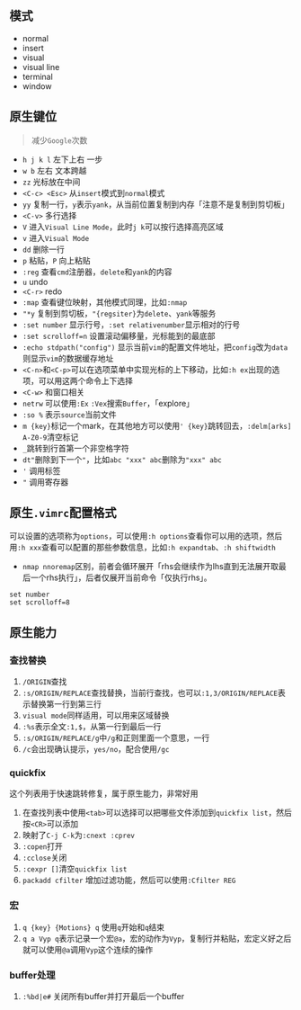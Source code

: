 ## 模式

- normal
- insert
- visual
- visual line
- terminal
- window

## 原生键位

> 减少`Google`次数

- `h j k l` 左下上右 一步
- `w b` 左右 文本跨越
- `zz` 光标放在中间
- `<C-c> <Esc>` 从`insert`模式到`normal`模式
- `yy` 复制一行，`y`表示`yank`，从当前位置复制到内存「注意不是复制到剪切板」
- `<C-v>` 多行选择
- `V` 进入`Visual Line Mode`，此时`j k`可以按行选择高亮区域
- `v` 进入`Visual Mode`
- `dd` 删除一行
- `p` 粘贴，`P` 向上粘贴
- `:reg` 查看`cmd`注册器，`delete`和`yank`的内容
- `u` undo
- `<C-r>` redo
- `:map` 查看键位映射，其他模式同理，比如`:nmap`
- `"*y` 复制到剪切板，`"{regsiter}`为`delete`、`yank`等服务
- `:set number` 显示行号，`:set relativenumber`显示相对的行号
- `:set scrolloff=n` 设置滚动偏移量，光标能到的最底部
- `:echo stdpath("config")` 显示当前`vim`的配置文件地址，把`config`改为`data`则显示`vim`的数据缓存地址
- `<C-n>`和`<C-p>`可以在选项菜单中实现光标的上下移动，比如`:h ex`出现的选项，可以用这两个命令上下选择
- `<C-w>` 和窗口相关
- `netrw` 可以使用`:Ex` `:Vex`搜索`Buffer`，「explore」
- `:so %` 表示`source`当前文件
- `m {key}`标记一个mark，在其他地方可以使用`' {key}`跳转回去，`:delm[arks] A-Z0-9`清空标记
- `_`跳转到行首第一个非空格字符
- `dt"`删除到下一个`"`，比如`abc "xxx" abc`删除为`"xxx" abc`
- `'` 调用标签
- `"` 调用寄存器

## 原生`.vimrc`配置格式

可以设置的选项称为`options`，可以使用`:h options`查看你可以用的选项，然后用`:h xxx`查看可以配置的那些参数信息，比如`:h expandtab`、`:h shiftwidth`

- `nmap nnoremap`区别，前者会循环展开「rhs会继续作为lhs直到无法展开取最后一个rhs执行」，后者仅展开当前命令「仅执行rhs」。
```vimrc
set number
set scrolloff=8
```

##  原生能力

### 查找替换

1. `/ORIGIN`查找
2. `:s/ORIGIN/REPLACE`查找替换，当前行查找，也可以`:1,3/ORIGIN/REPLACE`表示替换第一行到第三行
3. `visual mode`同样适用，可以用来区域替换
4. `:%s`表示全文`:1,$`，从第一行到最后一行
5. `:s/ORIGIN/REPLACE/g`中`/g`和正则里面一个意思，一行
6. `/c`会出现确认提示，`yes/no`，配合使用`/gc`

### quickfix

这个列表用于快速跳转修复，属于原生能力，非常好用

1. 在查找列表中使用`<tab>`可以选择可以把哪些文件添加到`quickfix list`，然后按`<CR>`可以添加
2. 映射了`C-j C-k`为`:cnext :cprev`
3. `:copen`打开
4. `:cclose`关闭
5. `:cexpr []`清空`quickfix list`
6. `packadd cfilter` 增加过滤功能，然后可以使用`:Cfilter REG`

### 宏

1. `q {key} {Motions} q` 使用`q`开始和`q`结束
2. `q a Vyp q`表示记录一个宏`@a`，宏的动作为`Vyp`，复制行并粘贴，宏定义好之后就可以使用`@a`调用`Vyp`这个连续的操作


### buffer处理

1. `:%bd|e#` 关闭所有buffer并打开最后一个buffer

